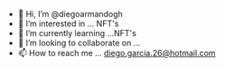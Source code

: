 - 👋 Hi, I’m @diegoarmandogh
- 👀 I’m interested in ... NFT's
- 🌱 I’m currently learning ...NFT's
- 💞️ I’m looking to collaborate on ...
- 📫 How to reach me ... diego.garcia.26@hotmail.com

<!---
diegoarmandogh/diegoarmandogh is a ✨ special ✨ repository because its `README.md` (this file) appears on your GitHub profile.
You can click the Preview link to take a look at your changes.
--->
